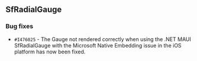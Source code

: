 ## SfRadialGauge

### Bug fixes

- `#I476025` - The Gauge not rendered correctly when using the .NET MAUI SfRadialGauge with the Microsoft Native Embedding issue in the iOS platform has now been fixed.